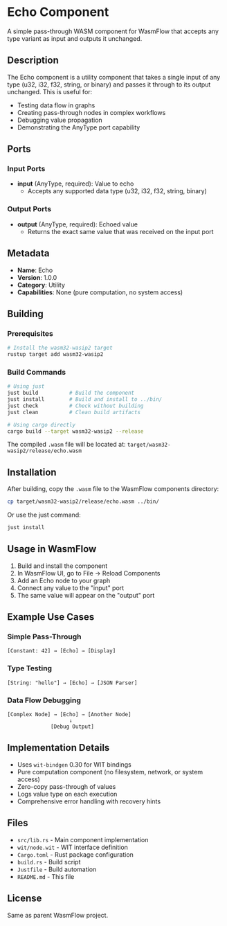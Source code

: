 # Echo Component

A simple pass-through WASM component for WasmFlow that accepts any type variant as input and outputs it unchanged.

## Description

The Echo component is a utility component that takes a single input of any type (u32, i32, f32, string, or binary) and passes it through to its output unchanged. This is useful for:

- Testing data flow in graphs
- Creating pass-through nodes in complex workflows
- Debugging value propagation
- Demonstrating the AnyType port capability

## Ports

### Input Ports

- **input** (AnyType, required): Value to echo
  - Accepts any supported data type (u32, i32, f32, string, binary)

### Output Ports

- **output** (AnyType, required): Echoed value
  - Returns the exact same value that was received on the input port

## Metadata

- **Name**: Echo
- **Version**: 1.0.0
- **Category**: Utility
- **Capabilities**: None (pure computation, no system access)

## Building

### Prerequisites

```bash
# Install the wasm32-wasip2 target
rustup target add wasm32-wasip2
```

### Build Commands

```bash
# Using just
just build          # Build the component
just install        # Build and install to ../bin/
just check          # Check without building
just clean          # Clean build artifacts

# Using cargo directly
cargo build --target wasm32-wasip2 --release
```

The compiled `.wasm` file will be located at:
`target/wasm32-wasip2/release/echo.wasm`

## Installation

After building, copy the `.wasm` file to the WasmFlow components directory:

```bash
cp target/wasm32-wasip2/release/echo.wasm ../bin/
```

Or use the just command:

```bash
just install
```

## Usage in WasmFlow

1. Build and install the component
2. In WasmFlow UI, go to File → Reload Components
3. Add an Echo node to your graph
4. Connect any value to the "input" port
5. The same value will appear on the "output" port

## Example Use Cases

### Simple Pass-Through
```
[Constant: 42] → [Echo] → [Display]
```

### Type Testing
```
[String: "hello"] → [Echo] → [JSON Parser]
```

### Data Flow Debugging
```
[Complex Node] → [Echo] → [Another Node]
                    ↓
              [Debug Output]
```

## Implementation Details

- Uses `wit-bindgen` 0.30 for WIT bindings
- Pure computation component (no filesystem, network, or system access)
- Zero-copy pass-through of values
- Logs value type on each execution
- Comprehensive error handling with recovery hints

## Files

- `src/lib.rs` - Main component implementation
- `wit/node.wit` - WIT interface definition
- `Cargo.toml` - Rust package configuration
- `build.rs` - Build script
- `Justfile` - Build automation
- `README.md` - This file

## License

Same as parent WasmFlow project.
